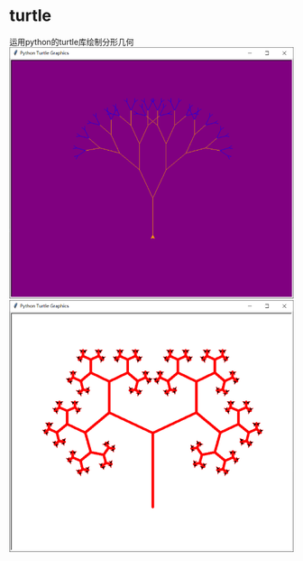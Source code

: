 # turtle
运用python的turtle库绘制分形几何
![Image text](https://github.com/wandore/turtle/blob/master/tree.jpg)
![Image text](https://github.com/wandore/turtle/blob/master/snow.jpg)
